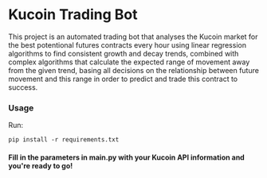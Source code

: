 # Kucoin Trading Bot

This project is an automated trading bot that analyses the Kucoin market for the best potentional futures contracts every hour using linear regression algorithms to find consistent growth and decay trends, combined with complex algorithms that calculate the expected range of movement away from the given trend, basing all decisions on the relationship between future movement and this range in order to predict and trade this contract to success.

### Usage

Run:

```
pip install -r requirements.txt
```

#### Fill in the parameters in main.py with your Kucoin API information and you're ready to go!
